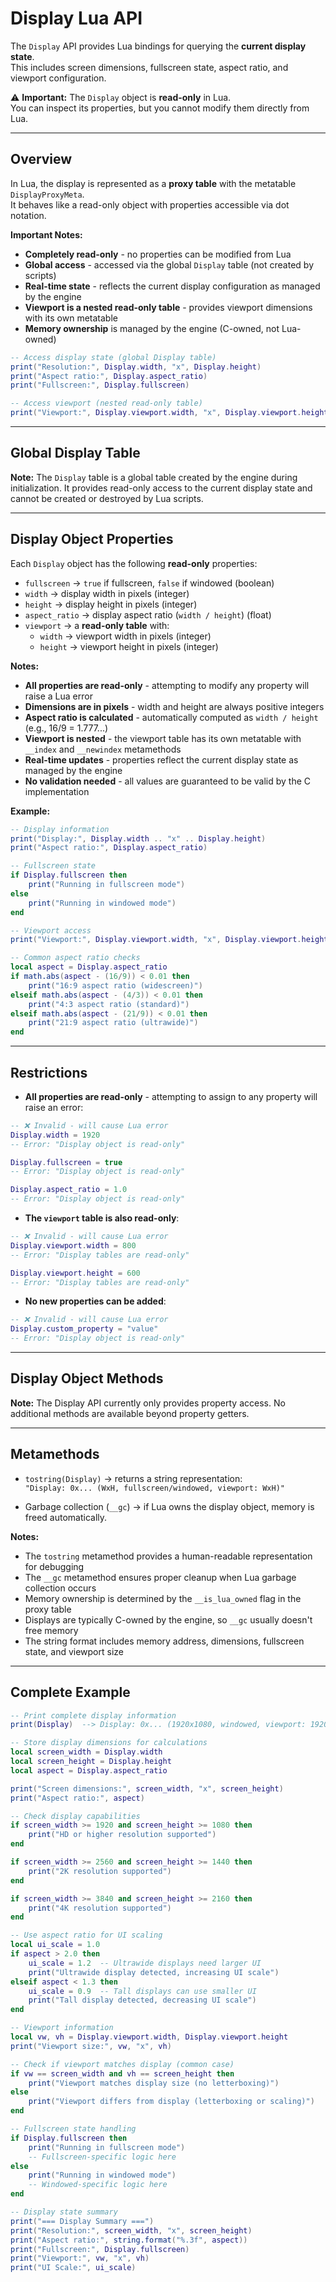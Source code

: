 # Display Lua API

The `Display` API provides Lua bindings for querying the **current display state**.  
This includes screen dimensions, fullscreen state, aspect ratio, and viewport configuration.  

⚠️ **Important:** The `Display` object is **read-only** in Lua.  
You can inspect its properties, but you cannot modify them directly from Lua.

---

## Overview

In Lua, the display is represented as a **proxy table** with the metatable `DisplayProxyMeta`.  
It behaves like a read-only object with properties accessible via dot notation.

**Important Notes:**
- **Completely read-only** - no properties can be modified from Lua
- **Global access** - accessed via the global `Display` table (not created by scripts)
- **Real-time state** - reflects the current display configuration as managed by the engine
- **Viewport is a nested read-only table** - provides viewport dimensions with its own metatable
- **Memory ownership** is managed by the engine (C-owned, not Lua-owned)

```lua
-- Access display state (global Display table)
print("Resolution:", Display.width, "x", Display.height)
print("Aspect ratio:", Display.aspect_ratio)
print("Fullscreen:", Display.fullscreen)

-- Access viewport (nested read-only table)
print("Viewport:", Display.viewport.width, "x", Display.viewport.height)
```

---

## Global Display Table

**Note:** The `Display` table is a global table created by the engine during initialization. It provides read-only access to the current display state and cannot be created or destroyed by Lua scripts.

---

## Display Object Properties

Each `Display` object has the following **read-only** properties:

- `fullscreen` → `true` if fullscreen, `false` if windowed (boolean)  
- `width` → display width in pixels (integer)  
- `height` → display height in pixels (integer)  
- `aspect_ratio` → display aspect ratio (`width / height`) (float)  
- `viewport` → a **read-only table** with:  
  - `width` → viewport width in pixels (integer)  
  - `height` → viewport height in pixels (integer)  

**Notes:**
- **All properties are read-only** - attempting to modify any property will raise a Lua error
- **Dimensions are in pixels** - width and height are always positive integers
- **Aspect ratio is calculated** - automatically computed as `width / height` (e.g., 16/9 = 1.777...)
- **Viewport is nested** - the viewport table has its own metatable with `__index` and `__newindex` metamethods
- **Real-time updates** - properties reflect the current display state as managed by the engine
- **No validation needed** - all values are guaranteed to be valid by the C implementation

**Example:**
```lua
-- Display information
print("Display:", Display.width .. "x" .. Display.height)
print("Aspect ratio:", Display.aspect_ratio)

-- Fullscreen state
if Display.fullscreen then
    print("Running in fullscreen mode")
else
    print("Running in windowed mode")
end

-- Viewport access
print("Viewport:", Display.viewport.width, "x", Display.viewport.height)

-- Common aspect ratio checks
local aspect = Display.aspect_ratio
if math.abs(aspect - (16/9)) < 0.01 then
    print("16:9 aspect ratio (widescreen)")
elseif math.abs(aspect - (4/3)) < 0.01 then
    print("4:3 aspect ratio (standard)")
elseif math.abs(aspect - (21/9)) < 0.01 then
    print("21:9 aspect ratio (ultrawide)")
end
```

---

## Restrictions

- **All properties are read-only** - attempting to assign to any property will raise an error:

```lua
-- ❌ Invalid - will cause Lua error
Display.width = 1920
-- Error: "Display object is read-only"

Display.fullscreen = true
-- Error: "Display object is read-only"

Display.aspect_ratio = 1.0
-- Error: "Display object is read-only"
```

- **The `viewport` table is also read-only**:

```lua
-- ❌ Invalid - will cause Lua error
Display.viewport.width = 800
-- Error: "Display tables are read-only"

Display.viewport.height = 600
-- Error: "Display tables are read-only"
```

- **No new properties can be added**:

```lua
-- ❌ Invalid - will cause Lua error
Display.custom_property = "value"
-- Error: "Display object is read-only"
```

---

## Display Object Methods

**Note:** The Display API currently only provides property access. No additional methods are available beyond property getters.

---

## Metamethods

- `tostring(Display)` → returns a string representation:  
  `"Display: 0x... (WxH, fullscreen/windowed, viewport: WxH)"`  

- Garbage collection (`__gc`) → if Lua owns the display object, memory is freed automatically.

**Notes:**
- The `tostring` metamethod provides a human-readable representation for debugging
- The `__gc` metamethod ensures proper cleanup when Lua garbage collection occurs
- Memory ownership is determined by the `__is_lua_owned` flag in the proxy table
- Displays are typically C-owned by the engine, so `__gc` usually doesn't free memory
- The string format includes memory address, dimensions, fullscreen state, and viewport size

---

## Complete Example

```lua
-- Print complete display information
print(Display)  --> Display: 0x... (1920x1080, windowed, viewport: 1920x1080)

-- Store display dimensions for calculations
local screen_width = Display.width
local screen_height = Display.height
local aspect = Display.aspect_ratio

print("Screen dimensions:", screen_width, "x", screen_height)
print("Aspect ratio:", aspect)

-- Check display capabilities
if screen_width >= 1920 and screen_height >= 1080 then
    print("HD or higher resolution supported")
end

if screen_width >= 2560 and screen_height >= 1440 then
    print("2K resolution supported")
end

if screen_width >= 3840 and screen_height >= 2160 then
    print("4K resolution supported")
end

-- Use aspect ratio for UI scaling
local ui_scale = 1.0
if aspect > 2.0 then
    ui_scale = 1.2  -- Ultrawide displays need larger UI
    print("Ultrawide display detected, increasing UI scale")
elseif aspect < 1.3 then
    ui_scale = 0.9  -- Tall displays can use smaller UI
    print("Tall display detected, decreasing UI scale")
end

-- Viewport information
local vw, vh = Display.viewport.width, Display.viewport.height
print("Viewport size:", vw, "x", vh)

-- Check if viewport matches display (common case)
if vw == screen_width and vh == screen_height then
    print("Viewport matches display size (no letterboxing)")
else
    print("Viewport differs from display (letterboxing or scaling)")
end

-- Fullscreen state handling
if Display.fullscreen then
    print("Running in fullscreen mode")
    -- Fullscreen-specific logic here
else
    print("Running in windowed mode")
    -- Windowed-specific logic here
end

-- Display state summary
print("=== Display Summary ===")
print("Resolution:", screen_width, "x", screen_height)
print("Aspect ratio:", string.format("%.3f", aspect))
print("Fullscreen:", Display.fullscreen)
print("Viewport:", vw, "x", vh)
print("UI Scale:", ui_scale)
```
